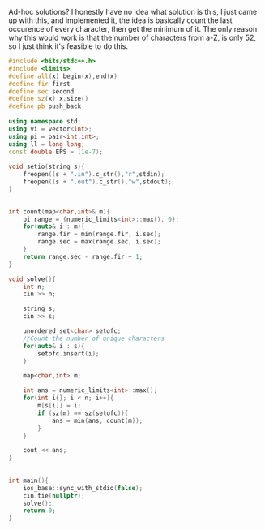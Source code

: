 Ad-hoc solutions? I honestly have no idea what solution is this, I just came up with this, and implemented it, the idea is basically count the last occurence of every character, then get the minimum of it. The only reason why this would work is that the number of characters from a-Z, is only 52, so I just think it's feasible to do this.

```cpp
#include <bits/stdc++.h>
#include <limits>
#define all(x) begin(x),end(x)
#define fir first
#define sec second
#define sz(x) x.size()
#define pb push_back
 
using namespace std;
using vi = vector<int>;
using pi = pair<int,int>;
using ll = long long;
const double EPS = (1e-7);
 
void setio(string s){
	freopen((s + ".in").c_str(),"r",stdin);
	freopen((s + ".out").c_str(),"w",stdout);
}
 

int count(map<char,int>& m){
    pi range = {numeric_limits<int>::max(), 0};
    for(auto& i : m){
        range.fir = min(range.fir, i.sec);
        range.sec = max(range.sec, i.sec);
    }
    return range.sec - range.fir + 1;
}

void solve(){
    int n;
    cin >> n;

    string s;
    cin >> s;

    unordered_set<char> setofc;
    //Count the number of unique characters
    for(auto& i : s){
        setofc.insert(i); 
    }

    map<char,int> m;

    int ans = numeric_limits<int>::max();
    for(int i{}; i < n; i++){
        m[s[i]] = i; 
        if (sz(m) == sz(setofc)){
            ans = min(ans, count(m));
        }
    }

    cout << ans;
}
 
 
int main(){
	ios_base::sync_with_stdio(false);
	cin.tie(nullptr);
	solve();
	return 0;
}
```

